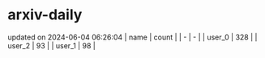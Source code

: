 # arxiv-daily
updated on 2024-06-04 06:26:04
| name | count |
| - | - |
| user_0 | 328 |
| user_2 | 93 |
| user_1 | 98 |
